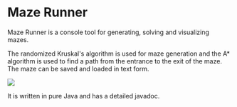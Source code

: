 # Maze Runner

Maze Runner is a console tool for generating, solving and visualizing mazes.

The randomized Kruskal's algorithm is used for maze generation and the A* algorithm is used to find a path from the entrance to the exit of the maze. The maze can be saved and loaded in text form.

![](maze.gif)

It is written in pure Java and has a detailed javadoc.
